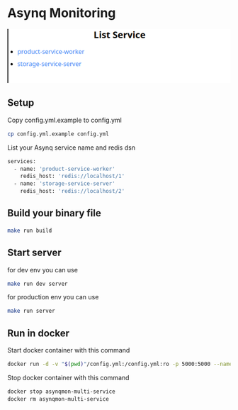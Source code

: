 # Asynq Monitoring
![alt text](https://github.com/krobus00/asynqmon-multi-service/blob/master/assets/list_services.png?raw=true)


## Setup
Copy config.yml.example to config.yml
```bash
cp config.yml.example config.yml
```
List your Asynq service name and redis dsn
```bash
services:
  - name: 'product-service-worker'
    redis_host: 'redis://localhost/1'
  - name: 'storage-service-server'
    redis_host: 'redis://localhost/2'
```

## Build your binary file
```bash
make run build
```

## Start server
for dev env you can use
```bash
make run dev server
```

for production env you can use
```bash
make run server
```

## Run in docker
Start docker container with this command
```bash
docker run -d -v "$(pwd)"/config.yml:/config.yml:ro -p 5000:5000 --name asynqmon-multi-service krobus00/asynqmon-multi-service:v0.1.0
```

Stop docker container with this command
```bash
docker stop asynqmon-multi-service 
docker rm asynqmon-multi-service
```